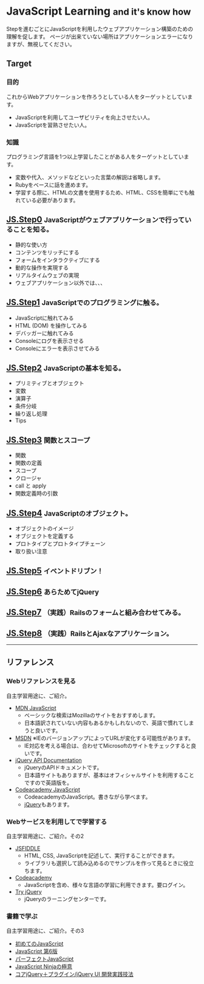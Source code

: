 JavaScript Learning <small>and it's know how</small>
==========================================================

Stepを進むごとにJavaScriptを利用したウェブアプリケーション構築のための理解を促します。
ページが出来ていない場所はアプリケーションエラーになりますが、無視してください。

Target
----------------------------------------------------------

### 目的
これからWebアプリケーションを作ろうとしている人をターゲットとしています。

- JavaScriptを利用してユーザビリティを向上させたい人。
- JavaScriptを習熟させたい人。


### 知識
プログラミング言語を1つ以上学習したことがある人をターゲットとしています。

- 変数や代入、メソッドなどといった言葉の解説は省略します。
- Rubyをベースに話を進めます。
- 学習する際に、HTMLの文書を使用するため、HTML、CSSを簡単にでも触れている必要があります。


[JS.Step0](/javascript_learnings/step0) <small>JavaScriptがウェブアプリケーションで行っていることを知る。</small>
----------------------------------------------------------
- 静的な使い方
- コンテンツをリッチにする
- フォームをインタラクティブにする
- 動的な操作を実現する
- リアルタイムウェブの実現
- ウェブアプリケーション以外では、、、


[JS.Step1](/javascript_learnings/step1) <small>JavaScriptでのプログラミングに触る。</small>
----------------------------------------------------------
- JavaScriptに触れてみる
- HTML (DOM) を操作してみる
- デバッガーに触れてみる
- Consoleにログを表示させる
- Consoleにエラーを表示させてみる


[JS.Step2](/javascript_learnings/step2) <small>JavaScriptの基本を知る。</small>
----------------------------------------------------------
- プリミティブとオブジェクト
- 変数
- 演算子
- 条件分岐
- 繰り返し処理
- Tips


[JS.Step3](/javascript_learnings/step3) <small>関数とスコープ</small>
------------------------------------------------------------
- 関数
- 関数の定義
- スコープ
- クロージャ
- call と apply
- 関数定義時の引数


[JS.Step4](/javascript_learnings/step4) <small>JavaScriptのオブジェクト。</small>
----------------------------------------------------------
- オブジェクトのイメージ
- オブジェクトを定義する
- プロトタイプとプロトタイプチェーン
- 取り扱い注意


[JS.Step5](/javascript_learnings/step5) <small>イベントドリブン！</small>
----------------------------------------------------------


[JS.Step6](/javascript_learnings/step6) <small>あらためてjQuery</small>
----------------------------------------------------------



[JS.Step7](/javascript_learnings/step7) <small>（実践）Railsのフォームと組み合わせてみる。</small>
----------------------------------------------------------



[JS.Step8](/javascript_learnings/step8) <small>（実践）RailsとAjaxなアプリケーション。</small>
----------------------------------------------------------


* * * *


リファレンス
------------------------------------------------------------

### Webリファレンスを見る
自主学習用途に、ご紹介。

- [MDN JavaScript](https://developer.mozilla.org/ja/docs/Web/JavaScript)
  - ベーシックな検索はMozillaのサイトをおすすめします。
  - 日本語訳されていない内容もあるかもしれないので、英語で慣れてしまうと良いです。
- [MSDN](http://msdn.microsoft.com/library/d1et7k7c.aspx) ※IEのバージョンアップによってURLが変化する可能性があります。
  - IE対応を考える場合は、合わせてMicrosoftのサイトをチェックすると良いです。
- [jQuery API Documentation](http://api.jquery.com/)
  - jQueryのAPIドキュメントです。
  - 日本語サイトもありますが、基本はオフィシャルサイトを利用することですので英語版を。
- [Codeacademy JavaScript](http://www.codecademy.com/tracks/javascript)
  - CodeacademyのJavaScript。書きながら学べます。
  - [jQuery](http://www.codecademy.com/tracks/jquery)もあります。


### Webサービスを利用してで学習する
自主学習用途に、ご紹介。その2

- [JSFIDDLE](http://jsfiddle.net/)
  - HTML, CSS, JavaScriptを記述して、実行することができます。
  - ライブラリも選択して読み込めるのでサンプルを作って見るときに役立ちます。
- [Codeacademy](http://www.codecademy.com/ja/tracks/javascript)
  - JavaScriptを含め、様々な言語の学習に利用できます。要ログイン。
- [Try jQuery](http://try.jquery.com/)
  - jQueryのラーニングセンターです。


### 書籍で学ぶ
自主学習用途に、ご紹介。その3

- [初めてのJavaScript](http://www.amazon.co.jp/dp/487311425X/?_encoding=UTF8&camp=247&creative=1211&linkCode=ur2&tag=sugilog-js-22)
- [JavaScript 第6版](http://www.amazon.co.jp/dp/4873115736/?_encoding=UTF8&camp=247&creative=1211&linkCode=ur2&tag=sugilog-js-22)
- [パーフェクトJavaScript](http://www.amazon.co.jp/dp/477414813X/?_encoding=UTF8&camp=247&creative=1211&linkCode=ur2&tag=sugilog-js-22)
- [JavaScript Ninjaの極意](http://www.amazon.co.jp/dp/4798128457/?_encoding=UTF8&camp=247&creative=1211&linkCode=ur2&tag=sugilog-js-22)
- [コアjQuery＋プラグイン/jQuery UI 開発実践技法](http://www.amazon.co.jp/dp/4798124281/?_encoding=UTF8&camp=247&creative=1211&linkCode=ur2&tag=sugilog-js-22)


